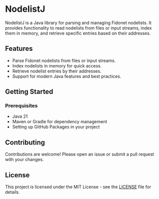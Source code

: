 # NodelistJ

NodelistJ is a Java library for parsing and managing Fidonet nodelists. It provides functionality to read nodelists
from files or input streams, index them in memory, and retrieve specific entries based on their addresses.

## Features

- Parse Fidonet nodelists from files or input streams.
- Index nodelists in memory for quick access.
- Retrieve nodelist entries by their addresses.
- Support for modern Java features and best practices.

## Getting Started

### Prerequisites

- Java 21
- Maven or Gradle for dependency management
- Setting up GitHub Packages in your project

## Contributing

Contributions are welcome! Please open an issue or submit a pull request with your changes.

## License

This project is licensed under the MIT License - see the [LICENSE](LICENSE) file for details.
